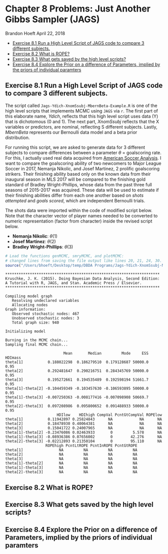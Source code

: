 Chapter 8 Problems: Just Another Gibbs Sampler (JAGS)
================
Brandon Hoeft
April 22, 2018

-   [Exercise 8.1 Run a High Level Script of JAGS code to compare 3 different subjects.](#exercise-8.1-run-a-high-level-script-of-jags-code-to-compare-3-different-subjects.)
-   [Exercise 8.2 What is ROPE?](#exercise-8.2-what-is-rope)
-   [Exercise 8.3 What gets saved by the high level scripts?](#exercise-8.3-what-gets-saved-by-the-high-level-scripts)
-   [Exercise 8.4 Explore the Prior on a difference of Parameters, implied by the priors of individual paramters](#exercise-8.4-explore-the-prior-on-a-difference-of-parameters-implied-by-the-priors-of-individual-paramters)

Exercise 8.1 Run a High Level Script of JAGS code to compare 3 different subjects.
----------------------------------------------------------------------------------

The script called `Jags-Ydich-XnomSsubj-MbernBeta-Example.R` is one of the high level scripts that implements MCMC using `JAGS` via `r`. The first part of this elaborate name, *Ydich*, reflects that this high level script uses data (Y) that is dichotomous (0 and 1). The next part, *XnomSsubj* reflects that the X variables or predictors, are nominal, reflecting S different subjects. Lastly, *MbernBeta* represents our Bernoulli data model and a beta prior distribution.

For running this script, we are asked to generate data for 3 different subjects to compare differences between a parameter *θ* = goalscoring rate. For this, I actually used real data acquired from [American Soccer Analysis](https://www.americansocceranalysis.com/asa-xgoals/). I want to compare the goalscoring ability of two newcomers to Major League Soccer in 2017, Nemanja Nikolic, and Josef Martinez, 2 prolific goalscoring strikers. Their finishing ability based only on the known data from their inaugural season in MLS 2017 will be compared to the finishing gold standard of Bradley Wright-Phillips, whose data from the past three full seasons of 2015-2017 was acquired. These data will be used to estimate if their finishing abilities differ from each one another based on *shots attempted* and *goals scored*, which are independent Bernoulli trials.

The shots data were imported within the code of modified script below. Note that the character vector of player names needed to be converted to numeric representation (factor from character) inside the revised script below.

-   **Nemanja Nikolic**: *θ*(1)
-   **Josef Martinez**: *θ*(2)
-   **Bradley Wright-Phillips**: *θ*(3)

``` r
# Load the functions genMCMC, smryMCMC, and plotMCMC:
# changed lines from saving the file output like lines 20, 21, 24, 30. 
source("/Users/bhoeft/Desktop/temp/DBDA Programs/Jags-Ydich-XnomSsubj-MbernBeta-Example_8_1.R")
```


    *********************************************************************
    Kruschke, J. K. (2015). Doing Bayesian Data Analysis, Second Edition:
    A Tutorial with R, JAGS, and Stan. Academic Press / Elsevier.
    *********************************************************************

    Compiling model graph
       Resolving undeclared variables
       Allocating nodes
    Graph information:
       Observed stochastic nodes: 467
       Unobserved stochastic nodes: 3
       Total graph size: 940

    Initializing model

    Burning in the MCMC chain...
    Sampling final MCMC chain...

                              Mean       Median         Mode     ESS HDImass
    theta[1]           0.188022298  0.186279510  0.179128687 50000.0    0.95
    theta[2]           0.292481647  0.290216751  0.284345769 50000.0    0.95
    theta[3]           0.195272661  0.194535489  0.192598194 51661.7    0.95
    theta[1]-theta[2] -0.104459349 -0.103457630 -0.106593895 50000.0    0.95
    theta[1]-theta[3] -0.007250363 -0.008177416 -0.007098908 50669.7    0.95
    theta[2]-theta[3]  0.097208986  0.095800652  0.091488933 50000.0    0.95
                           HDIlow    HDIhigh CompVal PcntGtCompVal ROPElow
    theta[1]           0.11942897 0.25824843      NA            NA      NA
    theta[2]           0.18478930 0.40064381      NA            NA      NA
    theta[3]           0.15041722 0.24007965      NA            NA      NA
    theta[1]-theta[2] -0.23476086 0.02463933       0         5.578      NA
    theta[1]-theta[3] -0.08936386 0.07656002       0        42.276      NA
    theta[2]-theta[3] -0.02212893 0.21350104       0        95.110      NA
                      ROPEhigh PcntLtROPE PcntInROPE PcntGtROPE
    theta[1]                NA         NA         NA         NA
    theta[2]                NA         NA         NA         NA
    theta[3]                NA         NA         NA         NA
    theta[1]-theta[2]       NA         NA         NA         NA
    theta[1]-theta[3]       NA         NA         NA         NA
    theta[2]-theta[3]       NA         NA         NA         NA

Exercise 8.2 What is ROPE?
--------------------------

Exercise 8.3 What gets saved by the high level scripts?
-------------------------------------------------------

Exercise 8.4 Explore the Prior on a difference of Parameters, implied by the priors of individual paramters
-----------------------------------------------------------------------------------------------------------
